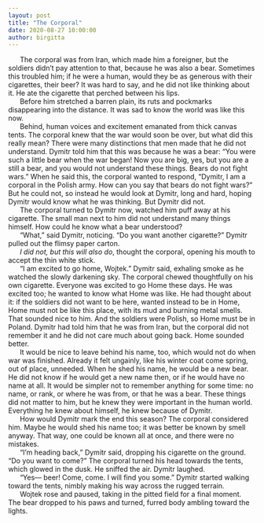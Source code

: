 ```yaml
---
layout: post
title: "The Corporal"
date: 2020-08-27 10:00:00
author: birgitta
---
```


 &nbsp;&nbsp;&nbsp;&nbsp;&nbsp;&nbsp;The corporal was from Iran, which made him a foreigner, but the soldiers didn’t pay attention to that, because he was also a bear. Sometimes this troubled him; if he were a human, would they be as generous with their cigarettes, their beer? It was hard to say, and he did not like thinking about it. He ate the cigarette that perched between his lips.  
 &nbsp;&nbsp;&nbsp;&nbsp;&nbsp;&nbsp;Before him stretched a barren plain, its ruts and pockmarks disappearing into the distance. It was sad to know the world was like this now.  
  &nbsp;&nbsp;&nbsp;&nbsp;&nbsp;&nbsp;Behind, human voices and excitement emanated from thick canvas tents. The corporal knew that the war would soon be over, but what did this really mean? There were many distinctions that men made that he did not understand. Dymitr told him that this was because he was a bear: “You were such a little bear when the war began! Now you are big, yes, but you are a still a bear, and you would not understand these things. Bears do not fight wars.” When he said this, the corporal wanted to respond, “Dymitr, I am a corporal in the Polish army. How can you say that bears do not fight wars?” But he could not, so instead he would look at Dymitr, long and hard, hoping Dymitr would know what he was thinking. But Dymitr did not.  
  &nbsp;&nbsp;&nbsp;&nbsp;&nbsp;&nbsp;The corporal turned to Dymitr now, watched him puff away at his cigarette. The small man next to him did not understand many things himself. How could he know what a bear understood?  
  &nbsp;&nbsp;&nbsp;&nbsp;&nbsp;&nbsp;“What,” said Dymitr, noticing. “Do you want another cigarette?” Dymitr pulled out the flimsy paper carton.  
  &nbsp;&nbsp;&nbsp;&nbsp;&nbsp;&nbsp;*I did not, but this will also do*, thought the corporal, opening his mouth to accept the thin white stick.  
  &nbsp;&nbsp;&nbsp;&nbsp;&nbsp;&nbsp;“I am excited to go home, Wojtek.” Dymitr said, exhaling smoke as he watched the slowly darkening sky. The corporal chewed thoughtfully on his own cigarette. Everyone was excited to go Home these days. He was excited too; he wanted to know what Home was like. He had thought about it: if the soldiers did not want to be here, wanted instead to be in Home, Home must not be like this place, with its mud and burning metal smells. That sounded nice to him. And the soldiers were Polish, so Home must be in Poland. Dymitr had told him that he was from Iran, but the corporal did not remember it and he did not care much about going back. Home sounded better.  
  &nbsp;&nbsp;&nbsp;&nbsp;&nbsp;&nbsp;It would be nice to leave behind his name, too, which would not do when war was finished. Already it felt ungainly, like his winter coat come spring, out of place, unneeded. When he shed his name, he would be a new bear. He did not know if he would get a new name then, or if he would have no name at all. It would be simpler not to remember anything for some time: no name, or rank, or where he was from, or that he was a bear. These things did not matter to him, but he knew they were important in the human world. Everything he knew about himself, he knew because of Dymitr.  
  &nbsp;&nbsp;&nbsp;&nbsp;&nbsp;&nbsp;How would Dymitr mark the end this season? The corporal considered him. Maybe he would shed his name too; it was better be known by smell anyway. That way, one could be known all at once, and there were no mistakes.  
   &nbsp;&nbsp;&nbsp;&nbsp;&nbsp;&nbsp;“I’m heading back,” Dymitr said, dropping his cigarette on the ground. “Do you want to come?” The corporal turned his head towards the tents, which glowed in the dusk. He sniffed the air. Dymitr laughed.  
   &nbsp;&nbsp;&nbsp;&nbsp;&nbsp;&nbsp;“Yes–– beer! Come, come. I will find you some.” Dymitr started walking toward the tents, nimbly making his way across the rugged terrain.  
   &nbsp;&nbsp;&nbsp;&nbsp;&nbsp;&nbsp;Wojtek rose and paused, taking in the pitted field for a final moment. The bear dropped to his paws and turned, furred body ambling toward the lights.
